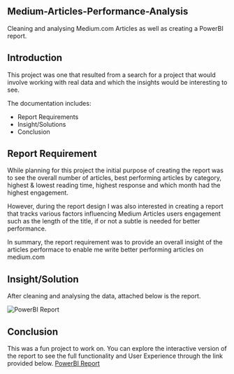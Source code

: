 ## Medium-Articles-Performance-Analysis

Cleaning and analysing Medium.com Articles as well as creating a PowerBI report.

## Introduction

This project was one that resulted from a search for a project that would involve working with real data and which the insights would be interesting to see. 

The documentation includes:
- Report Requirements
- Insight/Solutions
- Conclusion

## Report Requirement
While planning for this project the initial purpose of creating the report was to see the overall number of articles, best performing articles by category, highest & lowest reading time, highest response and which month had the highest engagement.

However, during the report design I was also interested in creating a report that tracks various factors influencing Medium Articles users engagement such as the length of the title, if or not a subtle is needed for better performance.

In summary, the report requirement was to provide an overall insight of the articles performace to enable me write better performing articles on medium.com

## Insight/Solution
After cleaning and analysing the data, attached below is the report.

![PowerBI Report](https://raw.githubusercontent.com/DariesMedia/Medium-Articles-Performance-Report-/main/MA_PowerBI_Report.jpg)

## Conclusion
This was a fun project to work on. You can explore the interactive version of the report to see the full functionality and User Experience through the link provided below.
[PowerBI Report](https://app.powerbi.com/view?r=eyJrIjoiNjNjNWI4NjAtNzIwMi00ZjE4LWJkZWItMzk2YzY1OTcxNzBmIiwidCI6IjQzZjFiNDVlLTIwODgtNGE4NS05MTE3LWM1ODhiODdiNDQwYSJ9)
